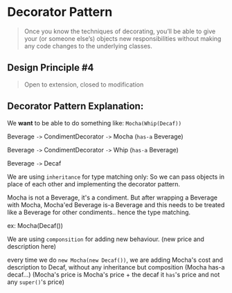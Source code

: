 # Decorator Pattern

> Once you know the techniques of decorating, you’ll be able to give your (or someone else’s) objects new responsibilities without making any code changes to the underlying classes.

## Design Principle #4

> Open to extension, closed to modification

## Decorator Pattern Explanation:

We **want** to be able to do something like: `Mocha(Whip(Decaf))`


Beverage `->` CondimentDecorator `->` Mocha (`has-a` Beverage)

Beverage `->` CondimentDecorator `->` Whip (`has-a` Beverage)

Beverage `->` Decaf


We are using `inheritance` for type matching only: So we can pass objects in place of each other and implementing the decorator pattern. 

Mocha is not a Beverage, it's a condiment. But after wrapping a Beverage with Mocha, Mocha'ed Beverage is-a Beverage and this needs to be treated like a Beverage for other condiments.. hence the type matching. 

ex: Mocha(Decaf())

We are using `componsition` for adding new behaviour. (new price and description here)

every time we do `new Mocha(new Decaf())`, we are adding Mocha's cost and description to Decaf, without any inheritance but composition (Mocha has-a decaf...) (Mocha's price is Mocha's price + the decaf it `has`'s price and not any `super()`'s price)
